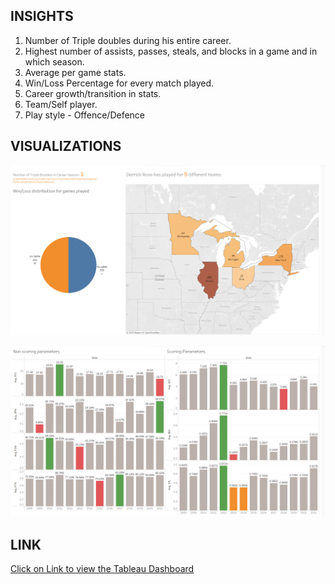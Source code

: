 ## INSIGHTS

1. Number of Triple doubles during his entire  career.
2. Highest number of assists, passes, steals, and blocks in a game and in which season.
3. Average per game stats.
4. Win/Loss Percentage for every match played.
5. Career growth/transition in stats.
6. Team/Self player.
7. Play style - Offence/Defence

## VISUALIZATIONS

![DB1](DB1.png)

![DB2](DB2.png)

## LINK

[Click on Link to view the Tableau Dashboard]("https://public.tableau.com/app/profile/sagar.paryani/viz/DerrickRoseCareerStats/DB2?publish=yes")